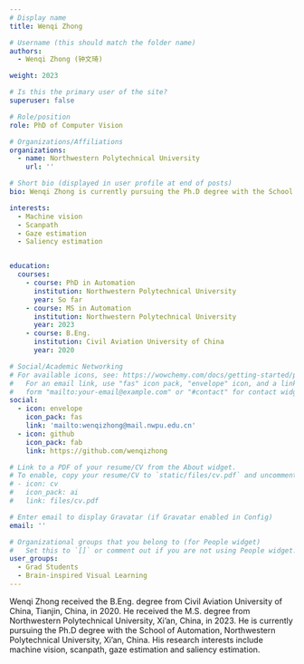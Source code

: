 ```yaml
---
# Display name
title: Wenqi Zhong

# Username (this should match the folder name)
authors:
  - Wenqi Zhong (钟文琦)

weight: 2023

# Is this the primary user of the site?
superuser: false

# Role/position
role: PhD of Computer Vision

# Organizations/Affiliations
organizations:
  - name: Northwestern Polytechnical University
    url: ''

# Short bio (displayed in user profile at end of posts)
bio: Wenqi Zhong is currently pursuing the Ph.D degree with the School of Automation, Northwestern Polytechnical University, Xi’an, China.

interests:
  - Machine vision
  - Scanpath
  - Gaze estimation
  - Saliency estimation


education:
  courses:
    - course: PhD in Automation
      institution: Northwestern Polytechnical University
      year: So far
    - course: MS in Automation
      institution: Northwestern Polytechnical University
      year: 2023
    - course: B.Eng.
      institution: Civil Aviation University of China
      year: 2020

# Social/Academic Networking
# For available icons, see: https://wowchemy.com/docs/getting-started/page-builder/#icons
#   For an email link, use "fas" icon pack, "envelope" icon, and a link in the
#   form "mailto:your-email@example.com" or "#contact" for contact widget.
social:
  - icon: envelope
    icon_pack: fas
    link: 'mailto:wenqizhong@mail.nwpu.edu.cn'
  - icon: github
    icon_pack: fab
    link: https://github.com/wenqizhong

# Link to a PDF of your resume/CV from the About widget.
# To enable, copy your resume/CV to `static/files/cv.pdf` and uncomment the lines below.
# - icon: cv
#   icon_pack: ai
#   link: files/cv.pdf

# Enter email to display Gravatar (if Gravatar enabled in Config)
email: ''

# Organizational groups that you belong to (for People widget)
#   Set this to `[]` or comment out if you are not using People widget.
user_groups:
  - Grad Students
  - Brain-inspired Visual Learning
---
```


Wenqi Zhong received the B.Eng. degree from Civil Aviation University of China, Tianjin, China, in 2020. He received the M.S. degree from Northwestern Polytechnical University, Xi’an, China, in 2023. He is currently pursuing the Ph.D degree with the School of Automation, Northwestern Polytechnical University, Xi’an, China. His research interests include machine vision, scanpath, gaze estimation and saliency estimation.
